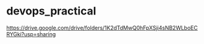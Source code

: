 # devops_practical
https://drive.google.com/drive/folders/1K2dTdMwQ0hFpXSji4sNB2WLboECRYGki?usp=sharing
